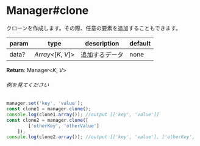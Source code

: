 # Manager#clone
クローンを作成します。その際、任意の要素を追加することもできます。  
  
**param**|**type**|**description**|**default**  
---|---|---|---  
data?|*Array*<[*K*, *V*]>|追加するデータ|none  
  
**Return**: Manager<*K*, *V*>

###### 例を見てください
```js  
manager.set('key', 'value');  
const clone1 = manager.clone();  
console.log(clone1.array()); //output [['key', 'value']]  
const clone2 = manager.clone([  
		['otherKey', 'otherValue']  
	]);  
console.log(clone2.array()); //output [['key', 'value'], ['otherKey', 'otherValue']]  
```